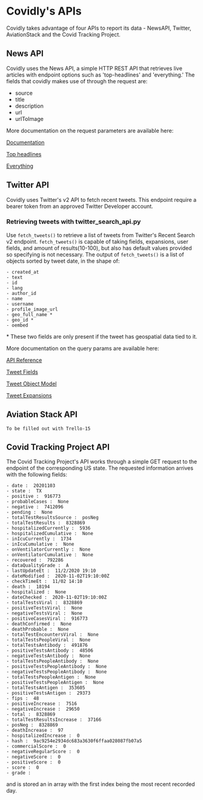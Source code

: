 # Covidly's APIs

Covidly takes advantage of four APIs to report its data - NewsAPI, Twitter, AviationStack and the Covid Tracking Project.

## News API

Covidly uses the News API, a simple HTTP REST API that retrieves live articles with endpoint options such as 'top-headlines' and 'everything.' The fields that covidly makes use of through the request are: 
 - source
 - title
 - description
 - url
 - urlToImage

More documentation on the request parameters are available here:

[Documentation](https://newsapi.org/docs)

[Top headlines](https://newsapi.org/docs/endpoints/top-headlines)

[Everything](https://newsapi.org/docs/endpoints/everything)

## Twitter API

Covidly uses Twitter's v2 API to fetch recent tweets. This endpoint require a bearer token from an approved Twitter Developer account.

### Retrieving tweets with twitter_search_api.py

Use `fetch_tweets()` to retrieve a list of tweets from Twitter's Recent Search v2 endpoint. `fetch_tweets()` is capable of taking fields, expansions, user fields, and amount of results(10-100), but also has default values provided so specifying is not necessary. 
The output of `fetch_tweets()` is a list of objects sorted by tweet date, in the shape of:
```
- created_at
- text 
- id 
- lang 
- author_id
- name 
- username 
- profile_image_url
- geo_full_name *
- geo_id *
- oembed
```
\* These two fields are only present if the tweet has geospatial data tied to it.

More documentation on the query params are available here:

[API Reference](https://developer.twitter.com/en/docs/twitter-api/tweets/search/api-reference/get-tweets-search-recent)

[Tweet Fields](https://developer.twitter.com/en/docs/twitter-api/fields)

[Tweet Object Model](https://developer.twitter.com/en/docs/twitter-api/data-dictionary/object-model/tweet)

[Tweet Expansions](https://developer.twitter.com/en/do)

## Aviation Stack API

```To be filled out with Trello-15```

## Covid Tracking Project API

The Covid Tracking Project's API works through a simple GET request to the endpoint of the corresponding US state. The requested information arrives with the following fields:
```
- date :  20201103
- state :  TX
- positive :  916773
- probableCases :  None
- negative :  7412096
- pending :  None
- totalTestResultsSource :  posNeg
- totalTestResults :  8328869
- hospitalizedCurrently :  5936
- hospitalizedCumulative :  None
- inIcuCurrently :  1734
- inIcuCumulative :  None
- onVentilatorCurrently :  None
- onVentilatorCumulative :  None
- recovered :  792286
- dataQualityGrade :  A
- lastUpdateEt :  11/2/2020 19:10
- dateModified :  2020-11-02T19:10:00Z
- checkTimeEt :  11/02 14:10
- death :  18194
- hospitalized :  None
- dateChecked :  2020-11-02T19:10:00Z
- totalTestsViral :  8328869
- positiveTestsViral :  None
- negativeTestsViral :  None
- positiveCasesViral :  916773
- deathConfirmed :  None
- deathProbable :  None
- totalTestEncountersViral :  None
- totalTestsPeopleViral :  None
- totalTestsAntibody :  491876
- positiveTestsAntibody :  48506
- negativeTestsAntibody :  None
- totalTestsPeopleAntibody :  None
- positiveTestsPeopleAntibody :  None
- negativeTestsPeopleAntibody :  None
- totalTestsPeopleAntigen :  None
- positiveTestsPeopleAntigen :  None
- totalTestsAntigen :  353605
- positiveTestsAntigen :  29373
- fips :  48
- positiveIncrease :  7516
- negativeIncrease :  29650
- total :  8328869
- totalTestResultsIncrease :  37166
- posNeg :  8328869
- deathIncrease :  97
- hospitalizedIncrease :  0
- hash :  9ac9254e2934dc683a3630f6ffaa028087fb07a5
- commercialScore :  0
- negativeRegularScore :  0
- negativeScore :  0
- positiveScore :  0
- score :  0
- grade :  
```
and is stored an in array with the first index being the most recent recorded day.